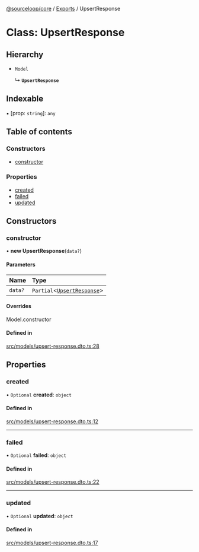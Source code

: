 [@sourceloop/core](../README.md) / [Exports](../modules.md) / UpsertResponse

# Class: UpsertResponse

## Hierarchy

- `Model`

  ↳ **`UpsertResponse`**

## Indexable

▪ [prop: `string`]: `any`

## Table of contents

### Constructors

- [constructor](UpsertResponse.md#constructor)

### Properties

- [created](UpsertResponse.md#created)
- [failed](UpsertResponse.md#failed)
- [updated](UpsertResponse.md#updated)

## Constructors

### constructor

• **new UpsertResponse**(`data?`)

#### Parameters

| Name | Type |
| :------ | :------ |
| `data?` | `Partial`<[`UpsertResponse`](UpsertResponse.md)\> |

#### Overrides

Model.constructor

#### Defined in

[src/models/upsert-response.dto.ts:28](https://github.com/codeweb05/repo1/blob/ea19add/packages/core/src/models/upsert-response.dto.ts#L28)

## Properties

### created

• `Optional` **created**: `object`

#### Defined in

[src/models/upsert-response.dto.ts:12](https://github.com/codeweb05/repo1/blob/ea19add/packages/core/src/models/upsert-response.dto.ts#L12)

___

### failed

• `Optional` **failed**: `object`

#### Defined in

[src/models/upsert-response.dto.ts:22](https://github.com/codeweb05/repo1/blob/ea19add/packages/core/src/models/upsert-response.dto.ts#L22)

___

### updated

• `Optional` **updated**: `object`

#### Defined in

[src/models/upsert-response.dto.ts:17](https://github.com/codeweb05/repo1/blob/ea19add/packages/core/src/models/upsert-response.dto.ts#L17)
